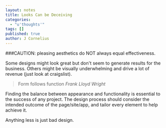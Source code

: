 ```yaml
---
layout: notes
title: Looks Can be Deceiving
categories: 
  - "u'thoughts'"
tags: []
published: true
author: J Cornelius
---
```



###CAUTION: pleasing aesthetics do NOT always equal effectiveness.

Some designs might look great but don't seem to generate results for the business. Others might be visually underwhelming and drive a lot of revenue (just look at craigslist).

> Form follows function _Frank Lloyd Wright_

Finding the balance between appearance and functionality is essential to the success of any project. The design process should consider the intended outcome of the page/site/app, and tailor every element to help achieve it.

Anything less is just bad design.

